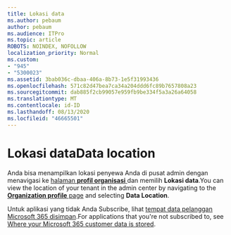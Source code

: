 ```yaml
---
title: Lokasi data
ms.author: pebaum
author: pebaum
ms.audience: ITPro
ms.topic: article
ROBOTS: NOINDEX, NOFOLLOW
localization_priority: Normal
ms.custom:
- "945"
- "5300023"
ms.assetid: 3bab036c-dbaa-406a-8b73-1e5f31993436
ms.openlocfilehash: 571c82d47bea7ca34a204ddd6fc89b7657808a23
ms.sourcegitcommit: dab885f2cb99057e959fb9be334f5a3a26a64058
ms.translationtype: MT
ms.contentlocale: id-ID
ms.lasthandoff: 08/13/2020
ms.locfileid: "46665501"
---
```

# <a name="data-location"></a><span data-ttu-id="cb808-102">Lokasi data</span><span class="sxs-lookup"><span data-stu-id="cb808-102">Data location</span></span>

<span data-ttu-id="cb808-103">Anda bisa menampilkan lokasi penyewa Anda di pusat admin dengan menavigasi ke [halaman **profil organisasi** ](https://admin.microsoft.com/AdminPortal/Home#/Settings/OrganizationProfile) dan memilih **Lokasi data**.</span><span class="sxs-lookup"><span data-stu-id="cb808-103">You can view the location of your tenant in the admin center by navigating to the [**Organization profile** page](https://admin.microsoft.com/AdminPortal/Home#/Settings/OrganizationProfile) and selecting  **Data Location**.</span></span>

<span data-ttu-id="cb808-104">Untuk aplikasi yang tidak Anda Subscribe, lihat [tempat data pelanggan Microsoft 365 disimpan](https://docs.microsoft.com/office365/enterprise/o365-data-locations).</span><span class="sxs-lookup"><span data-stu-id="cb808-104">For applications that you're not subscribed to, see [Where your Microsoft 365 customer data is stored](https://docs.microsoft.com/office365/enterprise/o365-data-locations).</span></span>